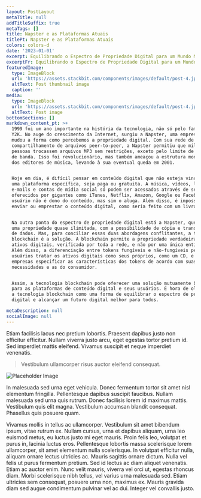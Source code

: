 ```yaml
---
layout: PostLayout
metaTitle: null
addTitleSuffix: true
metaTags: []
title: Napster e as Plataformas Atuais
titlePt: Napster e as Plataformas Atuais
colors: colors-d
date: '2023-01-01'
excerpt: Equilibrando o Espectro de Propriedade Digital para um Mundo Melhor.
excerptFr: Equilibrando o Espectro de Propriedade Digital para um Mundo Melhor.
featuredImage:
  type: ImageBlock
  url: 'https://assets.stackbit.com/components/images/default/post-4.jpeg'
  altText: Post thumbnail image
  caption: ''
media:
  type: ImageBlock
  url: 'https://assets.stackbit.com/components/images/default/post-4.jpeg'
  altText: Post image
bottomSections: []
markdown_content_pt: >+
  1999 foi um ano importante na história da tecnologia, não só pelo famoso bug
  Y2K. No auge do crescimento da Internet, surgiu a Napster, uma empresa que
  mudou a forma como percebemos a propriedade digital. Com sua rede de
  compartilhamento de arquivos peer-to-peer, a Napster permitiu que milhões de
  pessoas trocassem arquivos MP3 sem restrições, exceto pelo limite de largura
  de banda. Isso foi revolucionário, mas também ameaçou a estrutura monolítica
  dos editores de música, levando à sua eventual queda em 2001.


  Hoje em dia, é difícil pensar em conteúdo digital que não esteja vinculado a
  uma plataforma específica, seja paga ou gratuita. A música, vídeos, livros,
  e-mails e contas de mídia social só podem ser acessados através de serviços
  oferecidos por gigantes como iTunes, Netflix, Amazon, Google ou Facebook. O
  usuário não é dono do conteúdo, mas sim o aluga. Além disso, é impossível
  enviar ou emprestar o conteúdo digital, como seria feito com um livro ou CD.


  Na outra ponta do espectro de propriedade digital está a Napster, que permitia
  uma propriedade quase ilimitada, com a possibilidade de cópia e transferência
  de dados. Mas, para conciliar essas duas abordagens conflitantes, a tecnologia
  blockchain é a solução. A blockchain permite a propriedade verdadeira de
  ativos digitais, verificada por toda a rede, e não por uma única entidade.
  Além disso, a diferenciação entre tokens fungíveis e não-fungíveis permite aos
  usuários tratar os ativos digitais como seus próprios, como um CD, e às
  empresas especificar as características dos tokens de acordo com suas
  necessidades e as do consumidor.


  Assim, a tecnologia blockchain pode oferecer uma solução mutuamente benéfica
  para as plataformas de conteúdo digital e seus usuários. É hora de olhar para
  a tecnologia blockchain como uma forma de equilibrar o espectro de propriedade
  digital e alcançar um futuro digital melhor para todos.

metaDescription: null
socialImage: null
---
```

Etiam facilisis lacus nec pretium lobortis. Praesent dapibus justo non efficitur efficitur. Nullam viverra justo arcu, eget egestas tortor pretium id. Sed imperdiet mattis eleifend. Vivamus suscipit et neque imperdiet venenatis.

> Vestibulum ullamcorper risus auctor eleifend consequat.

![Placeholder Image](https://assets.stackbit.com/components/images/default/post-4.jpeg)

In malesuada sed urna eget vehicula. Donec fermentum tortor sit amet nisl elementum fringilla. Pellentesque dapibus suscipit faucibus. Nullam malesuada sed urna quis rutrum. Donec facilisis lorem id maximus mattis. Vestibulum quis elit magna. Vestibulum accumsan blandit consequat. Phasellus quis posuere quam.

Vivamus mollis in tellus ac ullamcorper. Vestibulum sit amet bibendum ipsum, vitae rutrum ex. Nullam cursus, urna et dapibus aliquam, urna leo euismod metus, eu luctus justo mi eget mauris. Proin felis leo, volutpat et purus in, lacinia luctus eros. Pellentesque lobortis massa scelerisque lorem ullamcorper, sit amet elementum nulla scelerisque. In volutpat efficitur nulla, aliquam ornare lectus ultricies ac. Mauris sagittis ornare dictum. Nulla vel felis ut purus fermentum pretium. Sed id lectus ac diam aliquet venenatis. Etiam ac auctor enim. Nunc velit mauris, viverra vel orci ut, egestas rhoncus diam. Morbi scelerisque nibh tellus, vel varius urna malesuada sed. Etiam ultricies sem consequat, posuere urna non, maximus ex. Mauris gravida diam sed augue condimentum pulvinar vel ac dui. Integer vel convallis justo.